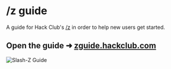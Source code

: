 # /z guide
A guide for Hack Club's [/z](https://github.com/hackclub/slash-z) in order to help new users get started.

## Open the guide ➜ [zguide.hackclub.com](https://zguide.hackclub.com)

![Slash-Z Guide](https://yodacode.xyz/Fd4651b466c.png)
